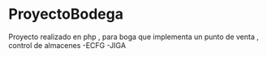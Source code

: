 # ProyectoBodega
Proyecto realizado en php , para boga que implementa un punto de venta , control de almacenes 
-ECFG
-JIGA
